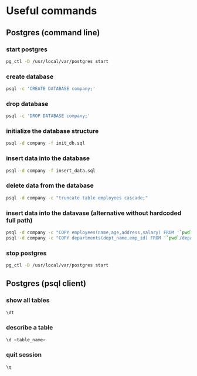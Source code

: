 # Useful commands

## Postgres (command line)

### start postgres
```sh
pg_ctl -D /usr/local/var/postgres start
```

### create database

```sh
psql -c 'CREATE DATABASE company;'
```

### drop database

```sh
psql -c 'DROP DATABASE company;'
```

### initialize the database structure
```sh
psql -d company -f init_db.sql
```

### insert data into the database
```sh
psql -d company -f insert_data.sql
```

### delete data from the database
```sh
psql -d company -c "truncate table employees cascade;"
```

### insert data into the datavase (alternative without hardcoded full path)
```sh
psql -d company -c "COPY employees(name,age,address,salary) FROM '`pwd`/employees.csv' DELIMITER ',' CSV HEADER";
psql -d company -c "COPY departments(dept_name,emp_id) FROM '`pwd`/departments.csv' DELIMITER ',' CSV HEADER";
```

### stop postgres
```sh 
pg_ctl -D /usr/local/var/postgres start
```


## Postgres (psql client)

### show all tables
```sh
\dt
```

### describe a table
```sh 
\d <table_name>
```

### quit session
```sh 
\q
```



